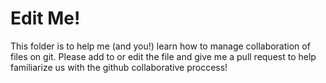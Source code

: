 # Edit Me!
This folder is to help me (and you!) learn how to manage
collaboration of files on git.  Please add to or edit
the file and give me a pull request to help familiarize
us with the github collaborative proccess!
